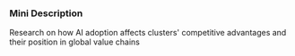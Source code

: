 ### Mini Description

Research on how AI adoption affects clusters' competitive advantages and their position in global value chains
